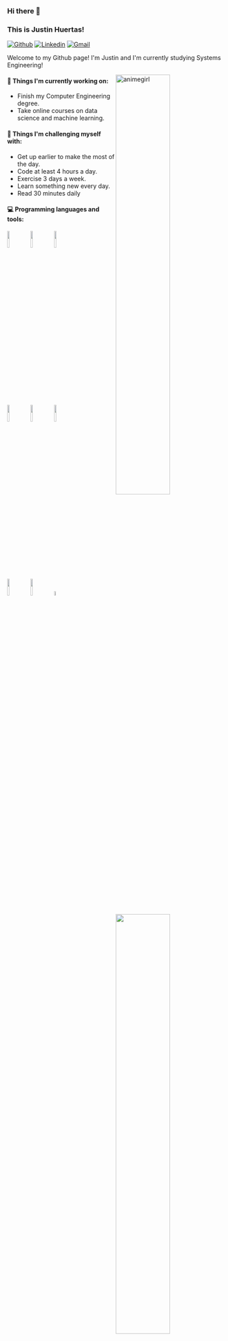 ### Hi there 👋 
### This is Justin Huertas!

[![Github](https://img.shields.io/badge/-Github-000?style=flat&logo=Github&logoColor=white)](https://github.com/justin-A18)
[![Linkedin](https://img.shields.io/badge/-LinkedIn-blue?style=flat&logo=Linkedin&logoColor=white)](www.linkedin.com/in/dev-justinh)
[![Gmail](https://img.shields.io/badge/-Gmail-c14438?style=flat&logo=Gmail&logoColor=white)](mailto:justin.hv08@gmail.com)

Welcome to my Github page! I'm Justin and I'm currently studying Systems Engineering!

<img align="right" src="https://media.giphy.com/media/NTur7XlVDUdqM/giphy.gif" alt="animegirl" width="50%" height="auto">


#### 🌱 Things I'm currently working on:
- Finish my Computer Engineering degree.
- Take online courses on data science and machine learning.

#### :muscle: Things I'm challenging myself with:
- Get up earlier to make the most of the day.
- Code at least 4 hours a day.
- Exercise 3 days a week.
- Learn something new every day.
- Read 30 minutes daily

#### :computer: Programming languages and tools: 
<p>
	<img width="50%" align="right" src="https://github-readme-stats.vercel.app/api?username=justin-A18&show_icons=true&hide_border=true&theme=dracula" />

<code><img width="10%" src="https://www.vectorlogo.zone/logos/w3_html5/w3_html5-ar21.svg"></code>
<code><img width="10%" src="https://www.vectorlogo.zone/logos/w3_css/w3_css-ar21.svg"></code>
<code><img width="10%" src="https://www.vectorlogo.zone/logos/tailwindcss/tailwindcss-ar21.svg"></code>
<br />

<code><img width="10%" src="https://www.vectorlogo.zone/logos/sass-lang/sass-lang-ar21.svg"></code>
<code><img width="10%" src="https://www.vectorlogo.zone/logos/git-scm/git-scm-ar21.svg"></code>
<code><img width="10%" src="https://www.vectorlogo.zone/logos/reactjs/reactjs-ar21.svg"></code>
<br />

<code><img width="10%" src="https://www.vectorlogo.zone/logos/linux/linux-ar21.svg"></code>
<code><img width="10%" src="https://www.vectorlogo.zone/logos/figma/figma-ar21.svg"></code>
<code><img width="5%"  src="https://cdn.iconscout.com/icon/free/png-512/free-javascript-24-1174950.png?f=avif&w=256"></code>
</p>
